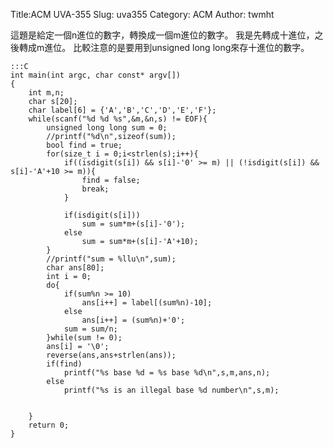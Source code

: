 Title:ACM UVA-355
Slug: uva355
Category: ACM
Author: twmht

這題是給定一個n進位的數字，轉換成一個m進位的數字。
我是先轉成十進位，之後轉成m進位。
比較注意的是要用到unsigned long long來存十進位的數字。

    :::C
    int main(int argc, char const* argv[])
    {
        int m,n;
        char s[20];
        char label[6] = {'A','B','C','D','E','F'};
        while(scanf("%d %d %s",&m,&n,s) != EOF){
            unsigned long long sum = 0;
            //printf("%d\n",sizeof(sum));
            bool find = true;
            for(size_t i = 0;i<strlen(s);i++){
                if((isdigit(s[i]) && s[i]-'0' >= m) || (!isdigit(s[i]) && s[i]-'A'+10 >= m)){
                    find = false;
                    break;
                }

                if(isdigit(s[i]))
                    sum = sum*m+(s[i]-'0');
                else
                    sum = sum*m+(s[i]-'A'+10);
            }
            //printf("sum = %llu\n",sum);
            char ans[80];
            int i = 0;
            do{
                if(sum%n >= 10)
                    ans[i++] = label[(sum%n)-10];
                else
                    ans[i++] = (sum%n)+'0';
                sum = sum/n;
            }while(sum != 0);
            ans[i] = '\0';
            reverse(ans,ans+strlen(ans));
            if(find)
                printf("%s base %d = %s base %d\n",s,m,ans,n);
            else
                printf("%s is an illegal base %d number\n",s,m);

            
        }
        return 0;
    }

